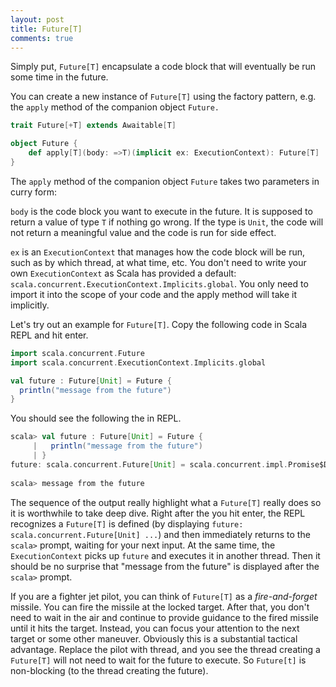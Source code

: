 ```yaml
---
layout: post
title: Future[T]
comments: true
---
```

Simply put, `Future[T]` encapsulate a code block that will eventually be run some time in the future. 

<!-- more -->

You can create a new instance of `Future[T]` using the factory pattern, e.g. the `apply` method of the companion object `Future.` 

``` scala
trait Future[+T] extends Awaitable[T]

object Future {
	def apply[T](body: =>T)(implicit ex: ExecutionContext): Future[T]
}
```

The `apply` method of the companion object `Future` takes two parameters in curry form:

`body` is the code block you want to execute in the future. It is supposed to return a value of type `T` if nothing go wrong. If the type is `Unit`, the code will not return a meaningful value and the code is run for side effect.

`ex` is an `ExecutionContext` that manages how the code block will be run, such as by which thread, at what time, etc. You don't need to write your own `ExecutionContext` as Scala has provided a default: `scala.concurrent.ExecutionContext.Implicits.global`. You only need to import it into the scope of your code and the apply method will take it implicitly. 

Let's try out an example for `Future[T]`. Copy the following code in Scala REPL and hit enter. 

``` scala 
import scala.concurrent.Future
import scala.concurrent.ExecutionContext.Implicits.global

val future : Future[Unit] = Future {
  println("message from the future")
}
```

You should see the following the in REPL. 

``` scala
scala> val future : Future[Unit] = Future {
     |   println("message from the future")
     | }
future: scala.concurrent.Future[Unit] = scala.concurrent.impl.Promise$DefaultPromise@76cc0e6f
 
scala> message from the future
```

The sequence of the output really highlight what a `Future[T]` really does so it is worthwhile to take deep dive. Right after the you hit enter, the REPL recognizes a `Future[T]` is defined (by displaying  `future: scala.concurrent.Future[Unit] ...`) and then immediately returns to the `scala>` prompt, waiting for your next input. At the same time, the `ExecutionContext` picks up `future` and executes it in another thread. Then it should be no surprise that "message from the future" is displayed after the `scala>` prompt. 

If you are a fighter jet pilot, you can think of `Future[T]` as a *fire-and-forget* missile. You can fire the missile at the locked target. After that, you don't need to wait in the air and continue to provide guidance to the fired missile until it hits the target. Instead, you can focus your attention to the next target or some other maneuver. Obviously this is a substantial tactical advantage. Replace the pilot with thread, and you see the thread creating a `Future[T]` will not need to wait for the future to execute. So `Future[t]` is non-blocking (to the thread creating the future).

